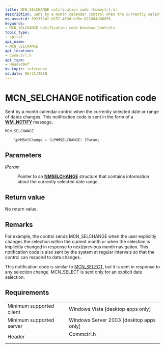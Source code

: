 ```yaml
---
title: MCN_SELCHANGE notification code (Commctrl.h)
description: Sent by a month calendar control when the currently selected date or range of dates changes. This notification code is sent in the form of a WM\_NOTIFY message.
ms.assetid: 8923524f-d257-409d-bd3e-021684b88856
keywords:
- MCN_SELCHANGE notification code Windows Controls
topic_type:
- apiref
api_name:
- MCN_SELCHANGE
api_location:
- Commctrl.h
api_type:
- HeaderDef
ms.topic: reference
ms.date: 05/31/2018
---
```


# MCN\_SELCHANGE notification code

Sent by a month calendar control when the currently selected date or range of dates changes. This notification code is sent in the form of a [**WM\_NOTIFY**](wm-notify.md) message.


```C++
MCN_SELCHANGE

    lpNMSelChange = (LPNMSELCHANGE) lParam;
```



## Parameters

<dl> <dt>

*lParam* 
</dt> <dd>

Pointer to an [**NMSELCHANGE**](/windows/win32/api/commctrl/ns-commctrl-nmselchange) structure that contains information about the currently selected date range.

</dd> </dl>

## Return value

No return value.

## Remarks

For example, the control sends MCN\_SELCHANGE when the user explicitly changes the selection within the current month or when the selection is implicitly changed in response to next/previous month navigation. This notification code is also sent by the system at regular intervals so that the control can respond to date changes.

This notification code is similar to [MCN\_SELECT](mcn-select.md), but it is sent in response to any selection change. MCN\_SELECT is sent only for an explicit date selection.

## Requirements



|                                     |                                                                                       |
|-------------------------------------|---------------------------------------------------------------------------------------|
| Minimum supported client<br/> | Windows Vista \[desktop apps only\]<br/>                                        |
| Minimum supported server<br/> | Windows Server 2003 \[desktop apps only\]<br/>                                  |
| Header<br/>                   | <dl> <dt>Commctrl.h</dt> </dl> |



 

 





